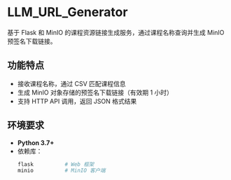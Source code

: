 # LLM_URL_Generator  

基于 Flask 和 MinIO 的课程资源链接生成服务，通过课程名称查询并生成 MinIO 预签名下载链接。  


## 功能特点  
- 接收课程名称，通过 CSV 匹配课程信息  
- 生成 MinIO 对象存储的预签名下载链接（有效期 1 小时）  
- 支持 HTTP API 调用，返回 JSON 格式结果  


## 环境要求  
- **Python 3.7+**  
- 依赖库：  
  ```bash  
  flask          # Web 框架  
  minio          # MinIO 客户端  
